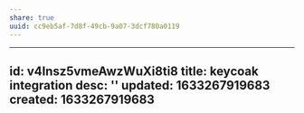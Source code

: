 ```yaml
---
share: true
uuid: cc9eb5af-7d8f-49cb-9a07-3dcf780a0119
---
```

---
id: v4Insz5vmeAwzWuXi8ti8
title: keycoak integration
desc: ''
updated: 1633267919683
created: 1633267919683
---

